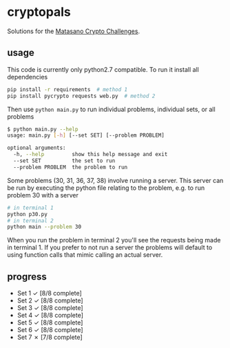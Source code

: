 # cryptopals
Solutions for the [Matasano Crypto Challenges](http://cryptopals.com).

## usage
This code is currently only python2.7 compatible. To run it install all dependencies

```bash
pip install -r requirements  # method 1
pip install pycrypto requests web.py  # method 2
```

Then use `python main.py` to run individual problems, individual sets, or all problems

```bash
$ python main.py --help
usage: main.py [-h] [--set SET] [--problem PROBLEM]

optional arguments:
  -h, --help         show this help message and exit
  --set SET          the set to run
  --problem PROBLEM  the problem to run
 ```

Some problems (30, 31, 36, 37, 38) involve running a server. This server can be run by
executing the python file relating to the problem, e.g. to run problem 30 with a server

```bash
# in terminal 1
python p30.py
# in terminal 2
python main --problem 30
```

When you run the problem in terminal 2 you'll see the requests being made in terminal 1.
If you prefer to not run a server the problems will default to using function calls that
mimic calling an actual server.

## progress
* Set 1 ✓ [8/8 complete]
* Set 2 ✓ [8/8 complete]
* Set 3 ✓ [8/8 complete]
* Set 4 ✓ [8/8 complete]
* Set 5 ✓ [8/8 complete]
* Set 6 ✓ [8/8 complete]
* Set 7 ✗ [7/8 complete]
